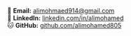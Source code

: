 📧 **Email:** alimohmaed914@gmail.com  
🔗 **LinkedIn:** [linkedin.com/in/alimohamed](https://www.linkedin.com/in/alimohamed11/)  
🐱 **GitHub:** [github.com/alimohamed805](https://github.com/alimohamed805)  
